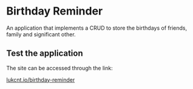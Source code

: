 # Birthday Reminder

An application that implements a CRUD to store the birthdays of friends, family and significant other.

## Test the application

The site can be accessed through the link:

[lukcnt.io/birthday-reminder](https://lukcnt.github.io/birthday-reminder/)